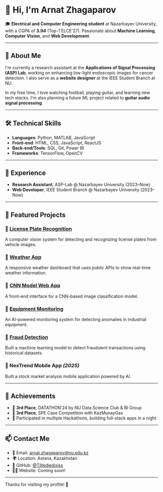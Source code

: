 # 👋 Hi, I'm Arnat Zhagaparov

🎓 **Electrical and Computer Engineering student** at Nazarbayev University, with a CGPA of **3.94** (Top-1 ELCE’27). Passionate about **Machine Learning**, **Computer Vision**, and **Web Development**.

---

## 🔬 About Me
I'm currently a research assistant at the **Applications of Signal Processing (ASP) Lab**, working on enhancing low-light endoscopic images for cancer detection. I also serve as a **website designer** at the IEEE Student Branch at NU. 

In my free time, I love watching football, playing guitar, and learning new tech stacks. I'm also planning a future ML project related to **guitar audio signal processing**.

---

## 🛠 Technical Skills
- **Languages**: Python, MATLAB, JavaScript
- **Front-end**: HTML, CSS, JavaScript, ReactJS
- **Back-end/Tools**: SQL, Git, Power BI
- **Frameworks**: TensorFlow, OpenCV

---

## 💼 Experience
- **Research Assistant**, ASP-Lab @ Nazarbayev University (2023–Now)
- **Web Developer**, IEEE Student Branch @ Nazarbayev University (2023–Now)

---

## 🧠 Featured Projects

### 🔹 [License Plate Recognition](https://github.com/Tiltediedixiss/License-Plate-Recognition)
A computer vision system for detecting and recognizing license plates from vehicle images.

### 🔹 [Weather App](https://github.com/Tiltediedixiss/weather)
A responsive weather dashboard that uses public APIs to show real-time weather information.

### 🔹 [CNN Model Web App](https://github.com/Tiltediedixiss/Website-on-CNN-model)
A front-end interface for a CNN-based image classification model.

### 🔹 [Equipment Monitoring](https://github.com/Tiltediedixiss/Equipment-Monitoring)
An AI-powered monitoring system for detecting anomalies in industrial equipment.

### 🔹 [Fraud Detection](https://github.com/Tiltediedixiss/fraud-detection-ML)
Built a machine learning model to detect fraudulent transactions using historical datasets.

### 🔹 NexTrend Mobile App *(2025)*
Built a stock market analysis mobile application powered by AI.

---

## 🥇 Achievements
- 🥉 **3rd Place**, DATATHON’24 by NU Data Science Club & BI Group
- 🥉 **3rd Place**, SPE Case Competition with KazMunayGas
- 🥇 Participated in multiple Hackathons, building full-stack apps in a night

---

## 📫 Contact Me
- 📧 Email: arnat.zhagaparov@nu.edu.kz
- 🌍 Location: Astana, Kazakhstan
- 🔗 GitHub: [@Tiltediedixiss](https://github.com/Tiltediedixiss)
- 🧑‍💻 Website: Coming soon!

---

Thanks for visiting my profile! 🚀
